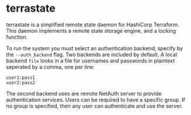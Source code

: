 terrastate
==========

terrastate is a simplified remote state daemon for HashiCorp
Terraform.  This daemon implements a remote state storage engine, and
a locking function.

To run the system you must select an authentication backend, specify
by the `--auth_backend` flag.  Two backends are included by default.
A local backend `file` looks in a file for usernames and passwords in
plaintext seperated by a comma, one per line:

```
user1:pass1
user2:pass2
```

The second backend uses are remote NetAuth server to provide
authentication services.  Users can be required to have a specific
group.  If no group is specified, then any user can authenticate and
use the server.
